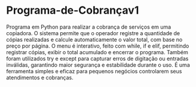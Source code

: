 # Programa-de-Cobrançav1
Programa em Python para realizar a cobrança de serviços em uma copiadora. O sistema permite que o operador registre a quantidade de cópias realizadas e calcule automaticamente o valor total, com base no preço por página. O menu é interativo, feito com while, if e elif, permitindo registrar cópias, exibir o total acumulado e encerrar o programa. Também foram utilizados try e except para capturar erros de digitação ou entradas inválidas, garantindo maior segurança e estabilidade durante o uso. É uma ferramenta simples e eficaz para pequenos negócios controlarem seus atendimentos e cobranças.



